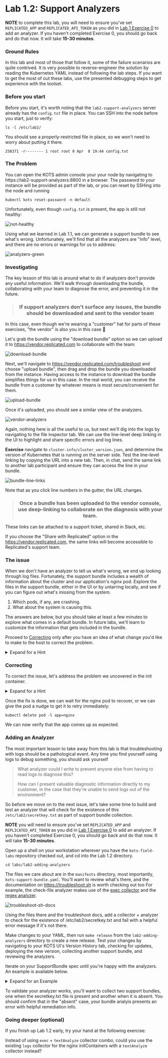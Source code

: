 Lab 1.2: Support Analyzers
=========================================


**NOTE** to complete this lab, you will need to ensure you've set `REPLICATED_APP` and `REPLICATED_API_TOKEN` as you did in [Lab 1 Exercise 0](../lab0-hello-world) to add an analyzer.
If you haven't completed Exercise 0, you should go back and do that now.
It will take **15-30 minutes**.

### Ground Rules

In this lab and most of those that follow it, some of the failure scenarios are quite contrived.
It is very possible to reverse-engineer the solution by reading the Kubernetes YAML instead of following the lab steps.
If you want to get the most of out these labs, use the presented debugging steps to get experience with the toolset.

### Before you start

Before you start, it's worth noting that the `lab2-support-analyzers` server already has the `config.txt` file in place. You can SSH into the
node before you start, just to verify:

```shell
ls -l /etc/lab2/
```

You should see a properly-restricted file in place, so we won't need to worry about putting it there.

```text
258371 -r-------- 1 root root 0 Apr  8 19:44 config.txt
```


### The Problem

You can open the KOTS admin console your your node by navigating to https://lab2-support-analyzers:8800 in a browser. The password to your instance will be provided as part of the lab, or you can reset by SSHing into the node and running

```shell
kubectl kots reset-password -n default
```

Unfortunately, even though `config.txt` is present, the app is still not healthy:

![not-healthy](./img/not-healthy.png)

Using what we learned in Lab 1.1, we can generate a support bundle to see what's wrong. 
Unfortunately, we'll find that all the analyzers are "info" level, and there are no errors or warnings for us to address:

![analyzers-green](./img/analyzers-green.png)

### Investigating

The key lesson of this lab is around what to do if analyzers don't provide any useful information. 
We'll walk through downloading the bundle, collaborating with your team to diagnose the error, and preventing it in the future.

<div align="center"><blockquote><h3>If support analyzers don't surface any issues, the bundle should be downloaded and sent to the vendor team</h3></blockquote></div>

In this case, even though we're wearing a "customer" hat for parts of these exercises, "the vendor" is also you in this case :slightly_smiling_face:

Let's grab the bundle using the "download bundle" option so we can upload it to https://vendor.replicated.com to collaborate with the team:

![download-bundle](./img/download-bundle.png)

Next, we'll navigate to https://vendor.replicated.com/troubleshoot and choose "upload bundle", then drag and drop the bundle you downloaded from the instance.
Having access to the instance to download the bundle simplifies things for us in this case.
In the real world, you can receive the bundle from a customer by whatever means is most secure/convenient for them.

![upload-bundle](./img/upload-bundle.png)

Once it's uploaded, you should see a similar view of the analyzers.

![vendor-analyzers](./img/vendor-analyzers.png)


Again, nothing here is all the useful to us, but next we'll dig into the logs by navigating to the file inspector tab. 
We can use the line-level deep linking in the UI to highlight and share specific errors and log lines.

**Exercise** navigate to `cluster-info/cluster_version.json`, and determine the version of Kubernetes that is running on the server side.
Test the line-level linking by copying the URL into a new tab.
Then, in chat, send the same link to another lab participant and ensure they can access the line in your bundle.

![bundle-line-links](./img/bundle-line-links.png)

Note that as you click line numbers in the gutter, the URL changes.

<div align="center"><blockquote><h3>Once a bundle has been uploaded to the vendor console, use deep-linking to collaborate on the diagnosis with your team.</h3></blockquote></div>

These links can be attached to a support ticket, shared in Slack, etc.

If you choose the "Share with Replicated" option in the https://vendor.replicated.com, the same links will become accessible to Replicated's support team.


### The issue

When we don't have an analyzer to tell us what's wrong, we end up looking through log files.
Fortunately, the support bundle includes a wealth of information about the cluster and our application's nginx pod.
Explore the files in the support bundle, either in the UI or by untarring locally, and see if you can figure out what's missing from the system.

1. Which pods, if any, are crashing.
1. What about the system is causing this.

The answers are below, but you should take at least a few minutes to explore what comes in a default bundle. 
In future labs, we'll learn to customize the information that gets included in the bundle.

Proceed to [Correcting](#correcting) only after you have an idea of what change you'd like to make to the host to correct the problem.

<details>
  <summary>Expand for a Hint</summary>

By navigating to `cluster-resources/pods/default.json`, we can see our nginx pod is still pending due to initContainers not completing:


![init](img/not-initialized.png)

More importantly, if we review the logs for the nginx pod, we can see that the
`check-file` container finshed just fine, but the `check-secret-file` container is failing:


![check-file-ok](img/check-file-ok.png)

![check-secret-file](img/check-secret-file.png)

```text
stat: can't stat '/etc/lab2/secretkey.txt': No such file or directory
```

It appears our initContainer relies on this file to proceed.

</details>




### Correcting

To correct the issue, let's address the problem we uncovered in the init container.

<details>
  <summary>Expand for a Hint</summary>

As with many infrastructure problems, now that we have diagnosed the issue, the fix is relatively simple.

```text
sudo touch /etc/lab2/secretkey.txt
sudo chmod 400 /etc/lab2/secretkey.txt
```

</details>

Once the fix is done, we can wait for the nginx pod to recover, or we can give the pod a nudge to get it to retry immediately:

```text
kubectl delete pod -l app=nginx
```

We can now verify that the app comes up as expected.



### Adding an Analyzer

The most important lesson to take away from this lab is that troubleshooting with logs should be a pathological event.
Any time you find yourself using logs to debug something, you should ask yourself

> What analyzer could I write to prevent anyone else from having to read logs to diagnose this?
> 
> How can I present valuable diagnostic information directly to my customer, in the case that they're unable to send logs out of the environment?

So before we move on to the next issue, let's take some time to build and test an analyzer that will check for the existence of this `/etc/lab2/secretkey.txt`
as part of support bundle collection.

**NOTE** you will need to ensure you've set `REPLICATED_APP` and `REPLICATED_API_TOKEN` as you did in [Lab 1 Exercise 0](../lab0-hello-world) to add an analyzer.
If you haven't completed Exercise 0, you should go back and do that now. 
It will take **15-30 minutes**.

Open up a shell on your workstation wherever you have the `kots-field-labs` repository checked out,
and cd into the Lab 1.2 directory.

```shell
cd labs/lab2-adding-analyzers
```

The files we care about are in the `manifests` directory, most importantly, `kots-support-bundle.yaml`.
You'll want to review what's there, and the documentation on https://troubleshoot.sh is worth checking out too
For example, the check-file analyzer makes use of the [exec collector](https://troubleshoot.sh/docs/collect/exec/) 
and the [regex analyzer](https://troubleshoot.sh/docs/analyze/regex/).

![troubleshoot-sh-docs](./img/troubleshoot-sh-docs.png)

Using the files there and the troubleshoot docs, add a collector + analyzer to check for the existence of /etc/lab2/secretkey.txt
and fail with a helpful error message if it's not there.

Make changes to your YAML, then run `make release` from the `lab2-adding-analyzers` directory to create a new release.
Test your changes by navigating to your KOTS UI's Version History tab, checking for updates, 
deploying the new version, collecting another support bundle, and reviewing the analyzers.

Iterate on your SupportBundle spec until you're happy with the analyzers. An example is available below.

<details>
  <summary>Expand for an Example</summary>

When you're done, your `kots-support-bundle.yaml` should look something like

```yaml
apiVersion: troubleshoot.sh/v1beta2
kind: SupportBundle
metadata:
  name: lab1e2
spec:
  collectors:
    - logs:
        selector:
          - app=nginx
        namespace: '{{repl Namespace }}'
        limits:
          maxAge: 30d
          maxLines: 10000
    - exec:
        name: check-config
        collectorName: check-config
        selector:
          - app=file-check-pod
        namespace: '{{repl Namespace}}'
        args:
          - stat
          - -c
          - "%a"
          - /etc/lab2/config.txt
    - exec:
        name: check-secret
        collectorName: check-secret
        selector:
          - app=file-check-pod
        namespace: '{{repl Namespace}}'
        args:
          - stat
          - -c
          - "%a"
          - /etc/lab2/secretkey.txt
  analyzers:
    - textAnalyze:
        checkName: Config Check
        fileName: check-config/{{repl Namespace}}/*/check-config-*.txt
        regex: '400'
        outcomes:
          - pass:
              message: Found properly-restricted file at /etc/lab2/config.txt
          - fail:
              message: Could not find a file at /etc/lab2/config.txt with 400 permissions -- please ensure this file exists with any content
    - textAnalyze:
        checkName: Secret Check
        fileName: check-secret/{{repl Namespace}}/*/check-secret-*.txt
        regex: '400'
        outcomes:
          - pass:
              message: Found properly-restricted file at /etc/lab2/secretkey.txt
          - fail:
              message: Could not find a file at /etc/lab2/secretkey.txt with 400 permissions -- please ensure this file exists with any content


```

</details>


To validate your analyzer works, you'll want to collect two support bundles, one when the secretkey.txt file is present and another when it is absent. 
You should confirm that in the "absent" case, your bundle analyis presents an error with helpful remediation info.

### Going deeper (optional)

If you finish up Lab 1.2 early, try your hand at the following exercise:

Instead of using `exec` + `textAnalyze` collector combo, could you use the existing `logs` collector for the nginx initContainers with a `textAnalyze` collector instead?
